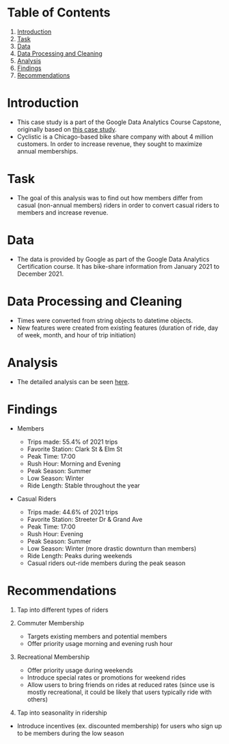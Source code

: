 # Table of Contents
1. [Introduction](https://github.com/valeria-jimenez/cyclistic-python?tab=readme-ov-file#introduction)
2. [Task](https://github.com/valeria-jimenez/cyclistic-python?tab=readme-ov-file#task)
3. [Data](https://github.com/valeria-jimenez/cyclistic-python?tab=readme-ov-file#data)
4. [Data Processing and Cleaning](https://github.com/valeria-jimenez/cyclistic-python?tab=readme-ov-file#data-processing-and-cleaning)
5. [Analysis](https://github.com/valeria-jimenez/cyclistic-python?tab=readme-ov-file#analysis)
7. [Findings](https://github.com/valeria-jimenez/cyclistic-python?tab=readme-ov-file#findings)
8. [Recommendations](https://github.com/valeria-jimenez/cyclistic-python?tab=readme-ov-file#recommendations)

# Introduction
* This case study is a part of the Google Data Analytics Course Capstone, originally based on [this case study](https://artscience.blog/home/divvy-dataviz-case-study).
* Cyclistic is a Chicago-based bike share company with about 4 million customers. In order to increase revenue, they sought to maximize annual memberships.

# Task
* The goal of this analysis was to find out how members differ from casual (non-annual members) riders in order to convert casual riders to members and increase revenue.

# Data
* The data is provided by Google as part of the Google Data Analytics Certification course. It has bike-share information from January 2021 to December 2021.

# Data Processing and Cleaning
* Times were converted from string objects to datetime objects.
* New features were created from existing features (duration of ride, day of week, month, and hour of trip initiation)

# Analysis
* The detailed analysis can be seen [here](https://github.com/valeria-jimenez/cyclistic-python/blob/main/cyclistic.ipynb).

# Findings
* Members
  * Trips made: 55.4% of 2021 trips
  * Favorite Station: Clark St & Elm St
  * Peak Time: 17:00
  * Rush Hour: Morning and Evening
  * Peak Season: Summer
  * Low Season: Winter
  * Ride Length: Stable throughout the year

* Casual Riders
  * Trips made: 44.6% of 2021 trips
  * Favorite Station: Streeter Dr & Grand Ave
  * Peak Time: 17:00
  * Rush Hour: Evening
  * Peak Season: Summer
  * Low Season: Winter (more drastic downturn than members)
  * Ride Length: Peaks during weekends
  * Casual riders out-ride members during the peak season

# Recommendations
1. Tap into different types of riders
  1. Commuter Membership
     * Targets existing members and potential members
     * Offer priority usage morning and evening rush hour

  2. Recreational Membership
     * Offer priority usage during weekends
     * Introduce special rates or promotions for weekend rides
     * Allow users to bring friends on rides at reduced rates (since use is mostly recreational, it could be likely that users typically ride with others)

2. Tap into seasonality in ridership
* Introduce incentives (ex. discounted membership) for users who sign up to be members during the low season
